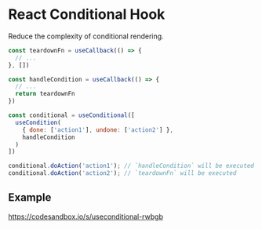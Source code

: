 # React Conditional Hook

Reduce the complexity of conditional rendering.

```jsx
const teardownFn = useCallback(() => {
  // ...
}, [])

const handleCondition = useCallback(() => {
  // ...
  return teardownFn
})

const conditional = useConditional([
  useCondition(
    { done: ['action1'], undone: ['action2'] },
    handleCondition
  )
])

conditional.doAction('action1'); // `handleCondition` will be executed
conditional.doAction('action2'); // `teardownFn` will be executed
```

## Example

https://codesandbox.io/s/useconditional-rwbgb
